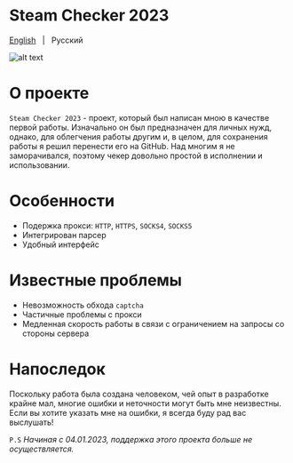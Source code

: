 # Steam Checker 2023

<a href="https://github.com/63a6-P3R50n/Steam-Checker-2023/tree/main">English</a>
&nbsp;&nbsp;|&nbsp;&nbsp;
Русский


![alt text](https://github.com/Fsocguy/Steam-Checker-2023/blob/main/Preview.png)

# О проекте
`Steam Checker 2023` - проект, который был написан мною в качестве первой работы. Изначально он был предназначен для личных нужд, однако, для облегчения работы другим и, в целом, для сохранения работы я решил перенести его на GitHub.
Над многим я не заморачивался, поэтому чекер довольно простой в исполнении и использовании.

# Особенности
- Подержка прокси: `HTTP`, `HTTPS`, `SOCKS4`, `SOCKS5`
- Интегрирован парсер
- Удобный интерфейс

# Известные проблемы
- Невозможность обхода `captcha`
- Частичные проблемы с прокси
- Медленная скорость работы в связи с ограничением на запросы со стороны сервера

# Напоследок
Поскольку работа была создана человеком, чей опыт в разработке крайне мал, многие ошибки и неточности могут быть мне неизвестны. Если вы хотите указать мне на ошибки, я всегда буду рад вас выслушать!

`P.S` *Начиная с 04.01.2023, поддержка этого проекта больше не осуществляется.*
